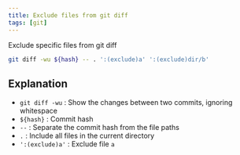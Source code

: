```yaml
---
title: Exclude files from git diff
tags: [git]
---
```


Exclude specific files from git diff

```bash
git diff -wu ${hash} -- . ':(exclude)a' ':(exclude)dir/b'
```

## Explanation

- `git diff -wu` : Show the changes between two commits, ignoring whitespace
- `${hash}` : Commit hash
- `--` : Separate the commit hash from the file paths
- `.` : Include all files in the current directory
- `':(exclude)a'` : Exclude file `a`
